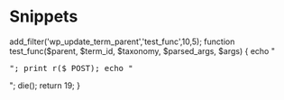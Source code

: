 # Snippets

add_filter('wp_update_term_parent','test_func',10,5);
function test_func($parent, $term_id, $taxonomy, $parsed_args, $args) {
	echo "<pre>";
	print_r($_POST);
	echo "</pre>";
	die();
	return 19;
}
